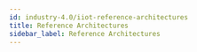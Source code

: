 ```yaml
---
id: industry-4.0/iiot-reference-architectures
title: Reference Architectures
sidebar_label: Reference Architectures
---
```

